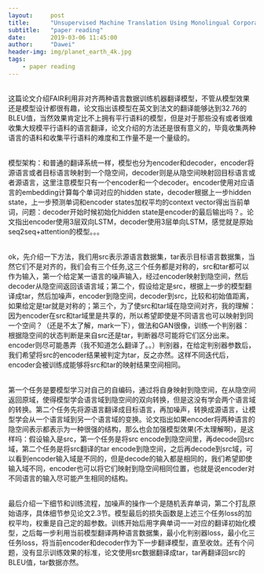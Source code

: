 ```yaml
---
layout:     post
title:      "Unsupervised Machine Translation Using Monolingual Corpora Only"
subtitle:   "paper reading"
date:       2019-03-06 11:45:00
author:     "Dawei"
header-img: img/planet_earth_4k.jpg
tags:
    - paper reading
---
```


<br>这篇论文介绍FAIR利用非对齐两种语言数据训练机器翻译模型，不管从模型效果还是模型设计都很有趣，论文指出该模型在英文到法文的翻译能够达到32.76的BLEU值，当然效果肯定比不上拥有平行语料的模型，但是对于那些没有或者很难收集大规模平行语料的语言翻译，论文介绍的方法还是很有意义的，毕竟收集两种语言的语料和收集平行语料的难度和工作量不是一个量级的。<br/>

<br>模型架构：和普通的翻译系统一样，模型也分为encoder和decoder，encoder将源语言或者目标语言映射到一个隐空间，decoder则是从隐空间映射回目标语言或者源语言，这里注意模型只有一个encoder和一个decoder。encoder使用对应语言的embedding计算每个单词对应的hidden state，decoder根据上一步hidden state，上一步预测单词和encoder states加权平均的context vector得出当前单词，问题：decoder开始时候初始化hidden state是encoder的最后输出吗？。论文指出encoder使用3层双向LSTM，decoder使用3层单向LSTM，感觉就是原始seq2seq+attention的模型。。。<br/>

<br>ok，先介绍一下方法，我们用src表示源语言数据集，tar表示目标语言数据集，当然它们不是对齐的，我们会有三个任务,这三个任务都是对称的，src和tar都可以作为输入，第一个给定某一语言的噪声输入，经过encoder映射到隐空间，然后decoder从隐空间返回该语言域；第二个，假设给定是src，根据上一步的模型翻译成tar，然后加噪声，encoder到隐空间，decoder到src，比较和初始值距离，如果给定是tar就是对称的；第三个，为了使src和tar域在隐空间对齐，我的理解：因为encoder在src和tar域里是共享的，所以希望即使是不同语言也可以映射到同一个空间？（还是不太了解，mark一下），做法和GAN很像，训练一个判别器：根据隐空间的状态判断是来自src还是tar，判断器尽可能将它们区分出来。encoder则尽可能愚弄（我不知道怎么翻译了。。）判别器，在给定判别器参数后，我们希望将src的encoder结果被判定为tar，反之亦然。这样不同迭代后，encoder会被训练成能够将src和tar的映射结果空间相同。<br/>

<br>第一个任务是要模型学习对自己的自编码，通过将自身映射到隐空间，在从隐空间返回原域，使得模型学会语言域到隐空间的双向转换，但是这没有学会两个语言域的转换。第二个任务先将源语言翻译成目标语言，再加噪声，转换成源语言，让模型学会从一个语言域到另一个语言域的变换。论文指出如果encoder将两种语言的隐空间表示都表示为一种很强的结构，那么也会加强模型效果(不太理解啊)，是这样吗：假设输入是src，第一个任务是将src encode到隐空间里，再decode回src域，第二个任务是将src翻译的tar encode到隐空间，之后再decode到src域，可以看到encoder输入域是不同的，但是decode的输入都是相同的，我们希望即使输入域不同，encoder也可以将它们映射到隐空间相同位置，也就是说encoder对不同语言的输入尽可能产生相同的结构。<br/>

<br>最后介绍一下细节和训练流程，加噪声的操作一个是随机丢弃单词，第二个打乱原始语序，具体细节参见论文2.3节。模型最后的损失函数是上述三个任务loss的加权平均，权重是自己定的超参数。训练开始后用字典单词一一对应的翻译初始化模型，之后每一步利用当前模型翻译两种语言数据集，最小化判别器loss，最小化三任务loss，将当前encoder和decoder作为下一步翻译模型，直至收敛。还有个问题，没有显示训练效果的标准，论文使用src数据翻译成tar，tar再翻译回src的BLEU值，tar数据亦然。<br/>